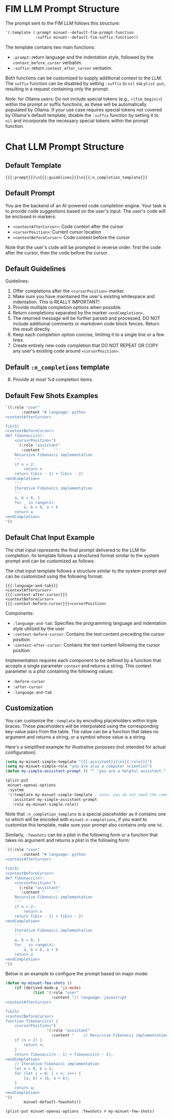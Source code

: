 # FIM LLM Prompt Structure

The prompt sent to the FIM LLM follows this structure:

```lisp
'(:template (:prompt minuet--default-fim-prompt-function
             :suffix minuet--default-fim-suffix-function))
```

The template contains two main functions:

- `:prompt`: return language and the indentation style, followed by the
  `context_before_cursor` verbatim.
- `:suffix`: return `context_after_cursor` verbatim.

Both functions can be customized to supply additional context to the LLM. The
`suffix` function can be disabled by setting `:suffix` to `nil` via `plist-put`,
resulting in a request containing only the prompt.

Note: for Ollama users: Do not include special tokens (e.g., `<|fim_begin|>`)
within the prompt or suffix functions, as these will be automatically populated
by Ollama. If your use case requires special tokens not covered by Ollama's
default template, disable the `:suffix` function by setting it to `nil` and
incorporate the necessary special tokens within the prompt function.

# Chat LLM Prompt Structure

## Default Template

`{{{:prompt}}}\n{{{:guidelines}}}\n{{{:n_completion_template}}}`

## Default Prompt

You are the backend of an AI-powered code completion engine. Your task is to
provide code suggestions based on the user's input. The user's code will be
enclosed in markers:

- `<contextAfterCursor>`: Code context after the cursor
- `<cursorPosition>`: Current cursor location
- `<contextBeforeCursor>`: Code context before the cursor

Note that the user's code will be prompted in reverse order: first the code
after the cursor, then the code before the cursor.

## Default Guidelines

Guidelines:

1. Offer completions after the `<cursorPosition>` marker.
2. Make sure you have maintained the user's existing whitespace and indentation.
   This is REALLY IMPORTANT!
3. Provide multiple completion options when possible.
4. Return completions separated by the marker `<endCompletion>`.
5. The returned message will be further parsed and processed. DO NOT include
   additional comments or markdown code block fences. Return the result
   directly.
6. Keep each completion option concise, limiting it to a single line or a few
   lines.
7. Create entirely new code completion that DO NOT REPEAT OR COPY any user's
   existing code around `<cursorPosition>`.

## Default `:n_completions` template

8. Provide at most %d completion items.

## Default Few Shots Examples

```lisp
`((:role "user"
       :content "# language: python
<contextAfterCursor>

fib(5)
<contextBeforeCursor>
def fibonacci(n):
    <cursorPosition>")
      (:role "assistant"
       :content "    '''
    Recursive Fibonacci implementation
    '''
    if n < 2:
        return n
    return fib(n - 1) + fib(n - 2)
<endCompletion>
    '''
    Iterative Fibonacci implementation
    '''
    a, b = 0, 1
    for _ in range(n):
        a, b = b, a + b
    return a
<endCompletion>
"))
```

## Default Chat Input Example

The chat input represents the final prompt delivered to the LLM for completion.
Its template follows a structured format similar to the system prompt and can be
customized as follows:

The chat input template follows a structure similar to the system prompt and can
be customized using the following format:

```
{{{:language-and-tab}}}
<contextAfterCursor>
{{{:context-after-cursor}}}
<contextBeforeCursor>
{{{:context-before-cursor}}}<cursorPosition>
```

Components:

- `:language-and-tab`: Specifies the programming language and indentation style
  utilized by the user
- `:context-before-cursor`: Contains the text content preceding the cursor
  position
- `:context-after-cursor`: Contains the text content following the cursor
  position

Implementation requires each component to be defined by a function
that accepts a single parameter `context` and returns a string. This
context parameter is a plist containing the following values:

- `:before-cursor`
- `:after-cursor`
- `:language-and-tab`

## Customization

You can customize the `:template` by encoding placeholders within triple braces.
These placeholders will be interpolated using the corresponding key-value pairs
from the table. The value can be a function that takes no argument and returns a
string, or a symbol whose value is a string.

Here's a simplified example for illustrative purposes (not intended for actual
configuration):

```lisp
(setq my-minuet-simple-template "{{{:assistant}}}\n{{{:role}}}")
(setq my-minuet-simple-role "you are also a computer scientist")
(defun my-simple-assistant-prompt () "" "you are a helpful assistant.")

(plist-put
 minuet-openai-options
 :system
 '(:template my-minuet-simple-template ; note: you do not need the comma , for interpolation
   :assistant my-simple-assistant-prompt
   :role my-minuet-simple-role))
```

Note that `:n_completion_template` is a special placeholder as it contains one
`%d` which will be encoded with `minuet-n-completions`, if you want to customize
this template, make sure your prompt also contains only one `%d`.

Similarly, `:fewshots` can be a plist in the following form or a function that
takes no argument and returns a plist in the following form:

```lisp
`((:role "user"
       :content "# language: python
<contextAfterCursor>

fib(5)
<contextBeforeCursor>
def fibonacci(n):
    <cursorPosition>")
      (:role "assistant"
       :content "    '''
    Recursive Fibonacci implementation
    '''
    if n < 2:
        return n
    return fib(n - 1) + fib(n - 2)
<endCompletion>
    '''
    Iterative Fibonacci implementation
    '''
    a, b = 0, 1
    for _ in range(n):
        a, b = b, a + b
    return a
<endCompletion>
"))
```

Below is an example to configure the prompt based on major mode:

```lisp
(defun my-minuet-few-shots ()
    (if (derived-mode-p 'js-mode)
            (list '(:role "user"
                    :content "// language: javascript
<contextAfterCursor>

fib(5)
<contextBeforeCursor>
function fibonacci(n) {
    <cursorPosition>")
                  '(:role "assistant"
                    :content "    // Recursive Fibonacci implementation
    if (n < 2) {
        return n;
    }
    return fibonacci(n - 1) + fibonacci(n - 2);
<endCompletion>
    // Iterative Fibonacci implementation
    let a = 0, b = 1;
    for (let i = 0; i < n; i++) {
        [a, b] = [b, a + b];
    }
    return a;
<endCompletion>
"))
        minuet-default-fewshots))

(plist-put minuet-openai-options :fewshots #'my-minuet-few-shots)
```
